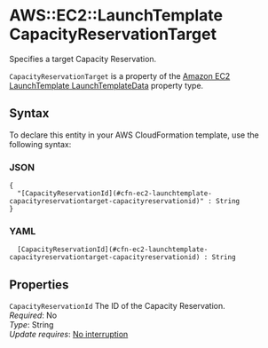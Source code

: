# AWS::EC2::LaunchTemplate CapacityReservationTarget<a name="aws-properties-ec2-launchtemplate-capacityreservationtarget"></a>

Specifies a target Capacity Reservation\.

 `CapacityReservationTarget` is a property of the [ Amazon EC2 LaunchTemplate LaunchTemplateData](https://docs.aws.amazon.com/AWSCloudFormation/latest/UserGuide/aws-properties-ec2-launchtemplate-launchtemplatedata.html) property type\.

## Syntax<a name="aws-properties-ec2-launchtemplate-capacityreservationtarget-syntax"></a>

To declare this entity in your AWS CloudFormation template, use the following syntax:

### JSON<a name="aws-properties-ec2-launchtemplate-capacityreservationtarget-syntax.json"></a>

```
{
  "[CapacityReservationId](#cfn-ec2-launchtemplate-capacityreservationtarget-capacityreservationid)" : String
}
```

### YAML<a name="aws-properties-ec2-launchtemplate-capacityreservationtarget-syntax.yaml"></a>

```
﻿  [CapacityReservationId](#cfn-ec2-launchtemplate-capacityreservationtarget-capacityreservationid) : String
```

## Properties<a name="aws-properties-ec2-launchtemplate-capacityreservationtarget-properties"></a>

`CapacityReservationId`  <a name="cfn-ec2-launchtemplate-capacityreservationtarget-capacityreservationid"></a>
The ID of the Capacity Reservation\.  
*Required*: No  
*Type*: String  
*Update requires*: [No interruption](https://docs.aws.amazon.com/AWSCloudFormation/latest/UserGuide/using-cfn-updating-stacks-update-behaviors.html#update-no-interrupt)